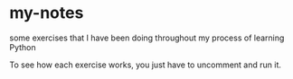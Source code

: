 # my-notes
some exercises that I have been doing throughout my process of learning Python

To see how each exercise works, you just have to uncomment and run it.
